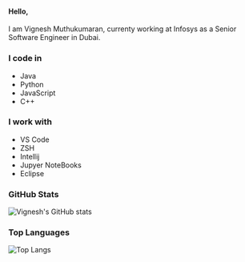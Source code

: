 #### Hello,

I am Vignesh Muthukumaran, currenty working at Infosys as a Senior Software Engineer in Dubai.

### I code in

- Java
- Python
- JavaScript
- C++

### I work with

- VS Code
- ZSH
- Intellij
- Jupyer NoteBooks
- Eclipse

### GitHub Stats

![Vignesh's GitHub stats](https://github-readme-stats.vercel.app/api?username=vigneshm243&show_icons=true&theme=cobalt)

### Top Languages

![Top Langs](https://github-readme-stats.vercel.app/api/top-langs/?username=vigneshm243&layout=compact)
